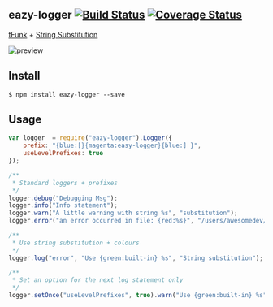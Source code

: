 ## eazy-logger [![Build Status](https://travis-ci.org/shakyShane/easy-logger.svg?branch=master)](https://travis-ci.org/shakyShane/easy-logger) [![Coverage Status](https://img.shields.io/coveralls/shakyShane/easy-logger.svg)](https://coveralls.io/r/shakyShane/easy-logger?branch=master)

[tFunk](https://github.com/shakyShane/tfunk) + [String Substitution](http://nodejs.org/docs/latest/api/console.html#console_console_log_data)

![preview](http://cl.ly/image/3K2E2d111l15/Screen%20Shot%202014-09-17%20at%2020.49.17.png)

## Install

```
$ npm install eazy-logger --save
```

## Usage

```js
var logger  = require("eazy-logger").Logger({
    prefix: "{blue:[}{magenta:easy-logger}{blue:] }",
    useLevelPrefixes: true
});
```

```js
/**
 * Standard loggers + prefixes
 */
logger.debug("Debugging Msg");
logger.info("Info statement");
logger.warn("A little warning with string %s", "substitution");
logger.error("an error occurred in file: {red:%s}", "/users/awesomedev/file.js");
```

```js
/**
 * Use string substitution + colours
 */
logger.log("error", "Use {green:built-in} %s", "String substitution");
```

```js
/**
 * Set an option for the next log statement only
 */
logger.setOnce("useLevelPrefixes", true).warn("Use {green:built-in} %s", "String substitution");
```
